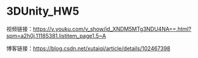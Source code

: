 # 3DUnity_HW5

视频链接：https://v.youku.com/v_show/id_XNDM5MTg3NDU4NA==.html?spm=a2h0j.11185381.listitem_page1.5~A

博客链接：https://blog.csdn.net/xutaiqi/article/details/102467398

